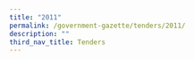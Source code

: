 ```yaml
---
title: "2011"
permalink: /government-gazette/tenders/2011/
description: ""
third_nav_title: Tenders
---
```

